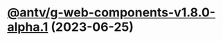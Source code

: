 # [@antv/g-web-components-v1.8.0-alpha.1](https://github.com/antvis/g/compare/@antv/g-web-components@1.7.49...@antv/g-web-components@1.8.0-alpha.1) (2023-06-25)
